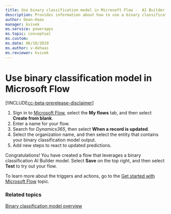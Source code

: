 ```yaml
---
title: Use binary classification model in Microsoft Flow -  AI Builder | Microsoft Docs
description: Provides information about how to use a binary classification model in Microsoft Flow.
author: Dean-Haas
manager: kvivek
ms.service: powerapps
ms.topic: conceptual
ms.custom: 
ms.date: 06/10/2019
ms.author: v-dehaas
ms.reviewer: kvivek
---
```


# Use binary classification model in Microsoft Flow

[!INCLUDE[cc-beta-prerelease-disclaimer](./includes/cc-beta-prerelease-disclaimer.md)]

1. Sign in to [Microsoft Flow](https://flow.microsoft.com/), select the **My flows** tab, and then select **Create from blank**.
1. Enter a name for your flow. 
1. Search for *Dynamics365*, then select **When a record is updated**.
1. Select the organization name, and then select the entity that contains your binary classification model output.
1. Add new steps to react to updated predictions. 

Congratulations! You have created a flow that leverages a binary classification AI Builder model. Select **Save** on the top right, and then select **Test** to try out your flow.

To learn more about the triggers and actions, go to the [Get started with Microsoft Flow](/flow/getting-started) topic.

### Related topics

[Binary classification model overview](binary-classification-overview.md)
